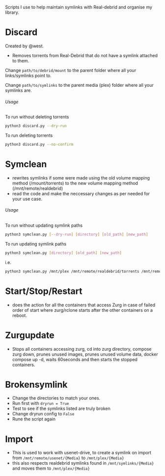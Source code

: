 Scripts I use to help maintain symlinks with Real-debrid and organise my library.

# Discard
Created by @west.
- Removes torrents from Real-Debrid that do not have a symlink attached to them.

Change `path/to/debrid/mount` to the parent folder where all your links/symlinks point to.

Change `path/to/symlinks` to the parent media (plex) folder where all your symlinks are.

###### Usage
To run without deleting torrents
```bash
python3 discard.py --dry-run
```

To run deleting torrents
```bash
python3 discard.py --no-confirm
```

# Symclean
- rewrites symlinks if some were made using the old volume mapping method (/mount/torrents) to the new volume mapping method (/mnt/remote/realdebrid)
- read the code and make the neccessary changes as per needed for your use case.

###### Usage
To run without updating symlink paths
```bash
python3 symclean.py [--dry-run] [directory] [old_path] [new_path]
```

To run updating symlink paths
```bash
python3 symclean.py [directory] [old_path] [new_path]
```

i.e.
```bash
python3 symclean.py /mnt/plex /mnt/remote/realdebrid/torrents /mnt/remote/realdebrid/torrents
```

# Start/Stop/Restart
- does the action for all the containers that access Zurg in case of failed order of start where zurg/rclone starts after the other containers on a reboot.

# Zurgupdate
- Stops all containers accessing zurg, cd into zurg directory, compose zurg down, prunes unused images, prunes unused volume data, docker compose up -d, waits 60seconds and then starts the stopped containers.

# Brokensymlink
- Change the directories to match your ones.
- Run first with `dryrun = True`
- Test to see if the symlinks listed are truly broken
- Change dryrun config to `False`
- Rune the script again

# Import
- This is used to work with usenet-drive, to create a symlink on import from `/mnt/remote/usenet/{Media}` to `/mnt/plex/{Media}`
- this also respects realdebrid symlinks found in `/mnt/symlinks/{Media}` and moves them to `/mnt/plex/{Media}`
